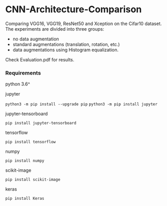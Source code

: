 # CNN-Architecture-Comparison

Comparing VGG16, VGG19, ResNet50 and Xception on the Cifar10 dataset. The experiments are divided into three groups:

* no data augmentation
* standard augmentations (translation, rotation, etc.) 
* data augmentations using Histogram equalization. 

Check Evaluation.pdf for results.

### Requirements

python 3.6^

jupyter

`python3 -m pip install --upgrade pip`
`python3 -m pip install jupyter`

jupyter-tensorboard

`pip install jupyter-tensorboard`

tensorflow

`pip install tensorflow`

numpy

`pip install numpy`

scikit-image

`pip install scikit-image`

keras

`pip install Keras`

